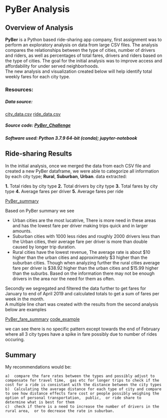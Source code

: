 # PyBer Analysis

## Overview of Analysis

**PyBer** is a Python based ride-sharing app company, first assignment was to perform an exploratory analysis on data from large CSV files.
The analysis compares the relationships between the type of cities, number of drivers and riders, as well as percentages of total fares, drivers and riders based on the type of cities.  The goal for the initial analysis was to improve access and affordability for under served neighborhoods.<br>
The new analysis and visualization created below will help identify total weekly fares for each city type.

### Resources:

##### Data source:

[city_data.csv](https://github.com/JediMasterSlagle/PyBer_Analysis/blob/main/city_data.csv)
[ride_data.csv](https://github.com/JediMasterSlagle/PyBer_Analysis/blob/main/ride_data.csv)

##### Source code:  [PyBer_Challenge](https://github.com/JediMasterSlagle/PyBer_Analysis/blob/main/PyBer_Challenge.ipynb)
##### Software used: Python 3.7.9 64-bit (conda); jupyter-notebook


## Ride-sharing Results

In the initial analysis, once we merged the data from each CSV file and created a new PyBer dataframe, we were able to categorize all information by each city type; **Rural**, **Suburban**, **Urban**. data extracted:

  **1.**  Total rides by city type
  **2.**  Total drivers by city type
  **3.**  Total fares by city type
  **4.**  Average fares per driver
  **5.**  Average fares per ride

[PyBer_summary](https://github.com/JediMasterSlagle/PyBer_Analysis/blob/main/Fig8.png)


Based on PyBer summary we see

  - Urban cities are the most lucatrive,  There is more need in these areas and has the lowest fare per driver making trips quick and in larger amounts.
  - Suburban cities with 1000 less rides and roughly 2000 drivers less than the Urban cities, their average fare per driver is more than double caused by longer trip duration.
  - Rural cities have the lowest revenue, The average rate is about $10 higher than the urban cities and approximately $3 higher than the suburban cities.  Though when analyzing further the rural cities average fare per driver is $38.92 higher than the urban cities and $15.99 higher than the suburbs.  Based on the information there may not be enough drivers in the area nor the need for them as often.
  
  
Secondly we segregated and filtered the data further to get fares for January to end of April 2019 and calculated totals to get a sum of fares per week in the month.  
A multiple line chart was created with the results from the second analysis below are examples



[PyBer_fare_summary](https://github.com/JediMasterSlagle/PyBer_Analysis/blob/main/pyber%20summary.png)
[code_example](https://github.com/JediMasterSlagle/PyBer_Analysis/blob/main/weekly%20fare%20sum.png)

we can see there is no specific pattern except towards the end of February where all 3 city types have a spike in fare possibly due to number of rides occuring.


## Summary

My recommendations would be:

    a)  compare the fare rates between the types and possibly adjust to compensate for travel time,  gas etc for longer trips to check if the cost for a ride is consistant with the distance between the city types  
    b)  Calculating the average distance for each type of city and compare to see how distance effects fare cost or people possibly weighing the option of personal transportation,  public,  or ride share to determine what is best for them  
    c)  check if there is a need to increase the number of drivers in the rural area,  or to decrease the rate in suburban.  